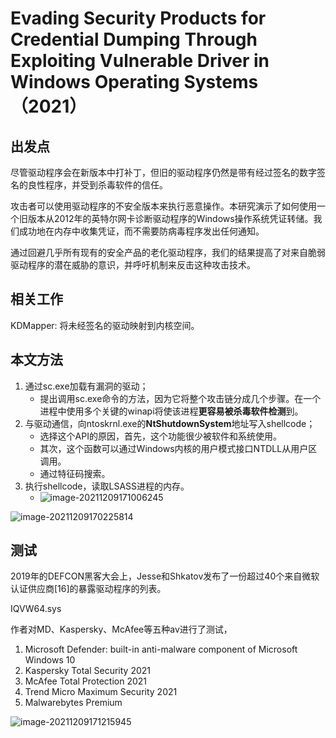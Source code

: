 # Evading Security Products for Credential Dumping Through Exploiting Vulnerable Driver in Windows Operating Systems（2021）

## 出发点

尽管驱动程序会在新版本中打补丁，但旧的驱动程序仍然是带有经过签名的数字签名的良性程序，并受到杀毒软件的信任。

攻击者可以使用驱动程序的不安全版本来执行恶意操作。本研究演示了如何使用一个旧版本从2012年的英特尔网卡诊断驱动程序的Windows操作系统凭证转储。我们成功地在内存中收集凭证，而不需要防病毒程序发出任何通知。

通过回避几乎所有现有的安全产品的老化驱动程序，我们的结果提高了对来自脆弱驱动程序的潜在威胁的意识，并呼吁机制来反击这种攻击技术。

## 相关工作

KDMapper: 将未经签名的驱动映射到内核空间。

## 本文方法

1. 通过sc.exe加载有漏洞的驱动；
   * 提出调用sc.exe命令的方法，因为它将整个攻击链分成几个步骤。在一个进程中使用多个关键的winapi将使该进程**更容易被杀毒软件检测**到。
2. 与驱动通信，向ntoskrnl.exe的**NtShutdownSystem**地址写入shellcode；
   * 选择这个API的原因，首先，这个功能很少被软件和系统使用。
   * 其次，这个函数可以通过Windows内核的用户模式接口NTDLL从用户区调用。
   * 通过特征码搜索。
3. 执行shellcode，读取LSASS进程的内存。
   * ![image-20211209171006245](http://gavinl1b0223342.oss-cn-beijing.aliyuncs.com/img/image-20211209171006245.png)

![image-20211209170225814](http://gavinl1b0223342.oss-cn-beijing.aliyuncs.com/img/image-20211209170225814.png)

## 测试

2019年的DEFCON黑客大会上，Jesse和Shkatov发布了一份超过40个来自微软认证供应商[16]的暴露驱动程序的列表。

IQVW64.sys

作者对MD、Kaspersky、McAfee等五种av进行了测试，

1. Microsoft Defender: built-in anti-malware component of Microsoft Windows 10
2. Kaspersky Total Security 2021
3. McAfee Total Protection 2021
4. Trend Micro Maximum Security 2021
5. Malwarebytes Premium

![image-20211209171215945](http://gavinl1b0223342.oss-cn-beijing.aliyuncs.com/img/image-20211209171215945.png)